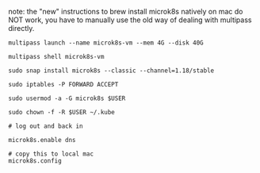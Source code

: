note: the "new" instructions to brew install microk8s natively on mac do NOT work, you have to manually use the old way of dealing with multipass directly.

```
multipass launch --name microk8s-vm --mem 4G --disk 40G

multipass shell microk8s-vm

sudo snap install microk8s --classic --channel=1.18/stable

sudo iptables -P FORWARD ACCEPT

sudo usermod -a -G microk8s $USER

sudo chown -f -R $USER ~/.kube

# log out and back in

microk8s.enable dns

# copy this to local mac
microk8s.config